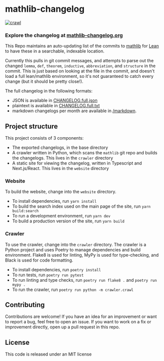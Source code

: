 # mathlib-changelog
[![crawl](https://img.shields.io/github/workflow/status/chanind/mathlib-changelog/crawl/main)](https://github.com/chanind/mathlib-changelog)

### Explore the changelog at [mathlib-changelog.org](https://mathlib-changelog.org/)
This Repo maintains an auto-updating list of the commits to [mathlib](https://github.com/leanprover-community/mathlib) for [Lean](https://leanprover.github.io/) to have these in a searchable, indexable location.

Currently this pulls in git commit messages, and attempts to parse out the changed `lemma`, `def`, `theorem`, `inductive`, `abbreviation`, and `structure` in the commit. This is just based on looking at the file in the commit, and doesn't load a full lean/mathlib environment, so it's not guaranteed to catch every change (but it should be pretty close!). 

The full changelog in the following formats:

- JSON is available in [CHANGELOG.full.json](https://raw.githubusercontent.com/chanind/mathlib-changelog/main/CHANGELOG.full.json)
- plaintext is available in [CHANGELOG.full.txt](https://raw.githubusercontent.com/chanind/mathlib-changelog/main/CHANGELOG.full.txt)
- markdown changelogs per month are available in [/markdown](https://github.com/chanind/mathlib-changelog/tree/main/markdown).

## Project structure
This project consists of 3 components:
- The exported changelogs, in the base directory
- A crawler written in Python, which scans the `mathlib` git repo and builds the changelogs. This lives in the `crawler` directory
- A static site for viewing the changelog, written in Typescript and Next.js/React. This lives in the `website` directory

### Website
To build the website, change into the `website` directory.
- To install dependencies, run `yarn install`
- To build the search index used on the main page of the site, run `yarn build:search`
- To run a development environment, run `yarn dev`
- To build a production version of the site, run `yarn build`

### Crawler
To use the crawler, change into the `crawler` directory. The crawler is a Python project and uses Poetry to manage dependencies and build environment. Flake8 is used for linting, MyPy is used for type-checking, and Black is used for code formatting.

- To install dependencies, run `poetry install`
- To run tests, run `poetry run pytest`
- To run linting and type checks, run `poetry run flake8 .` and `poetry run mypy .`
- To run the crawler, run `poetry run python -m crawler.crawl`

## Contributing
Contributions are welcome! If you have an idea for an improvement or want to report a bug, feel free to open an issue. If you want to work on a fix or improvement directly, open up a pull request in this repo.

## License
This code is released under an MIT license
